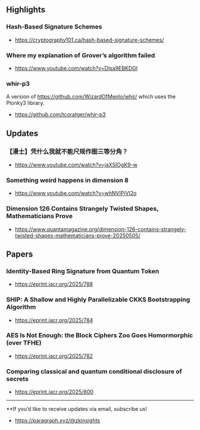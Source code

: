 ## Highlights
### Hash-Based Signature Schemes
- <https://cryptography101.ca/hash-based-signature-schemes/>
### Where my explanation of Grover’s algorithm failed
- <https://www.youtube.com/watch?v=Dlsa9EBKDGI>
### whir-p3
A version of https://github.com/WizardOfMenlo/whir/ which uses the Plonky3 library.
- <https://github.com/tcoratger/whir-p3>

## Updates
### 【漫士】凭什么我就不能尺规作图三等分角？
- <https://www.youtube.com/watch?v=jaXSlOgK9-w>
### Something weird happens in dimension 8
- <https://www.youtube.com/watch?v=whNVIPiVl2o>
### Dimension 126 Contains Strangely Twisted Shapes, Mathematicians Prove
- <https://www.quantamagazine.org/dimension-126-contains-strangely-twisted-shapes-mathematicians-prove-20250505/>

## Papers
### Identity-Based Ring Signature from Quantum Token
- <https://eprint.iacr.org/2025/788>
### SHIP: A Shallow and Highly Parallelizable CKKS Bootstrapping Algorithm
- <https://eprint.iacr.org/2025/784>
### AES Is Not Enough: the Block Ciphers Zoo Goes Homormorphic (over TFHE)
- <https://eprint.iacr.org/2025/782>
### Comparing classical and quantum conditional disclosure of secrets
- <https://eprint.iacr.org/2025/800>


---
**If you’d like to receive updates via email, subscribe us!

- <https://paragraph.xyz/@zkinsights>
